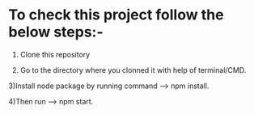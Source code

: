 # To check this project follow the below steps:-

1) Clone this repository

2) Go to the directory where you clonned it with help of terminal/CMD.

3)Install node package by running command --> npm install.

4)Then run --> npm start.
